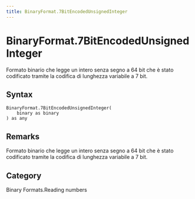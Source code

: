 ```yaml
---
title: BinaryFormat.7BitEncodedUnsignedInteger
---
```


# BinaryFormat.7BitEncodedUnsignedInteger


Formato binario che legge un intero senza segno a 64 bit che è stato codificato tramite la codifica di lunghezza variabile a 7 bit.


## Syntax

```powerquery
BinaryFormat.7BitEncodedUnsignedInteger(
    binary as binary
) as any
```


## Remarks

Formato binario che legge un intero senza segno a 64 bit che è stato codificato tramite la codifica di lunghezza variabile a 7 bit.



## Category
Binary Formats.Reading numbers

